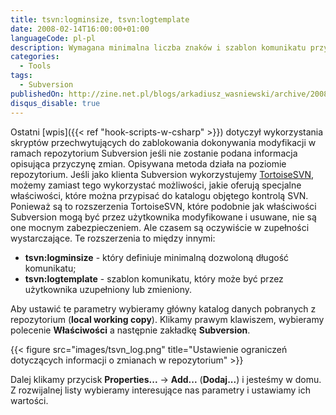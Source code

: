 ```yaml
---
title: tsvn:logminsize, tsvn:logtemplate
date: 2008-02-14T16:00:00+01:00
languageCode: pl-pl
description: Wymagana minimalna liczba znaków i szablon komunikatu przy zatwierdzaniu zmian w repozytorium kodu Subversion przy korzystaniu z klienta TortoiseSVN
categories:
  - Tools
tags:
  - Subversion
publishedOn: http://zine.net.pl/blogs/arkadiusz_wasniewski/archive/2008/02/14/tsvn-logminsize-tsvn-logtemplate.aspx
disqus_disable: true
---
```


Ostatni [wpis]({{< ref "hook-scripts-w-csharp" >}}) dotyczył wykorzystania skryptów przechwytujących do zablokowania dokonywania modyfikacji w ramach repozytorium Subversion jeśli nie zostanie podana informacja opisująca przyczynę zmian. Opisywana metoda działa na poziomie repozytorium. Jeśli jako klienta Subversion wykorzystujemy [TortoiseSVN](http://tortoisesvn.tigris.org/), możemy zamiast tego wykorzystać możliwości, jakie oferują specjalne właściwości, które można przypisać do katalogu objętego kontrolą SVN. Ponieważ są to rozszerzenia TortoiseSVN, które podobnie jak właściwości Subversion mogą być przez użytkownika modyfikowane i usuwane, nie są one mocnym zabezpieczeniem. Ale czasem są oczywiście w zupełności wystarczające. Te rozszerzenia to między innymi:

* **tsvn:logminsize** - który definiuje minimalną dozwoloną długość komunikatu;
* **tsvn:logtemplate** - szablon komunikatu, który może być przez użytkownika uzupełniony lub zmieniony.

Aby ustawić te parametry wybieramy główny katalog danych pobranych z repozytorium (**local working copy**). Klikamy prawym klawiszem, wybieramy polecenie **Właściwości** a następnie zakładkę **Subversion**.

{{< figure src="images/tsvn_log.png" title="Ustawienie ograniczeń dotyczących informacji o zmianach w repozytorium" >}}

Dalej klikamy przycisk **Properties...** -> **Add...** (**Dodaj...**) i jesteśmy w domu. Z rozwijalnej listy wybieramy interesujące nas parametry i ustawiamy ich wartości.